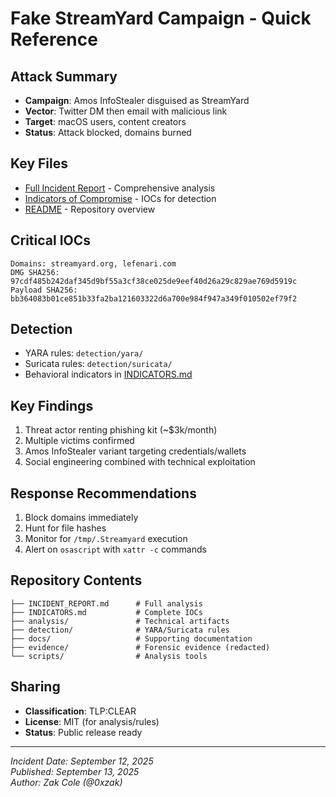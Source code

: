 # Fake StreamYard Campaign - Quick Reference

## Attack Summary
- **Campaign**: Amos InfoStealer disguised as StreamYard
- **Vector**: Twitter DM then email with malicious link
- **Target**: macOS users, content creators
- **Status**: Attack blocked, domains burned

## Key Files
- [Full Incident Report](INCIDENT_REPORT.md) - Comprehensive analysis
- [Indicators of Compromise](INDICATORS.md) - IOCs for detection
- [README](README.md) - Repository overview

## Critical IOCs
```
Domains: streamyard.org, lefenari.com
DMG SHA256: 97cdf485b242daf345d9bf55a3cf38ce025de9eef40d26a29c829ae769d5919c
Payload SHA256: bb364083b01ce851b33fa2ba121603322d6a700e984f947a349f010502ef79f2
```

## Detection
- YARA rules: `detection/yara/`
- Suricata rules: `detection/suricata/`
- Behavioral indicators in [INDICATORS.md](INDICATORS.md)

## Key Findings
1. Threat actor renting phishing kit (~$3k/month)
2. Multiple victims confirmed
3. Amos InfoStealer variant targeting credentials/wallets
4. Social engineering combined with technical exploitation

## Response Recommendations
1. Block domains immediately
2. Hunt for file hashes
3. Monitor for `/tmp/.Streamyard` execution
4. Alert on `osascript` with `xattr -c` commands

## Repository Contents
```
├── INCIDENT_REPORT.md      # Full analysis
├── INDICATORS.md           # Complete IOCs
├── analysis/               # Technical artifacts
├── detection/              # YARA/Suricata rules
├── docs/                   # Supporting documentation
├── evidence/               # Forensic evidence (redacted)
└── scripts/                # Analysis tools
```

## Sharing
- **Classification**: TLP:CLEAR
- **License**: MIT (for analysis/rules)
- **Status**: Public release ready

---
*Incident Date: September 12, 2025*  
*Published: September 13, 2025*  
*Author: Zak Cole (@0xzak)*